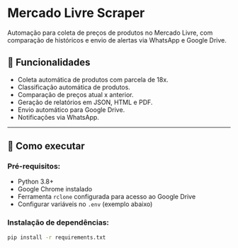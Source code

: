 # Mercado Livre Scraper

Automação para coleta de preços de produtos no Mercado Livre, com comparação de históricos e envio de alertas via WhatsApp e Google Drive.

## 🎯 Funcionalidades

- Coleta automática de produtos com parcela de 18x.
- Classificação automática de produtos.
- Comparação de preços atual x anterior.
- Geração de relatórios em JSON, HTML e PDF.
- Envio automático para Google Drive.
- Notificações via WhatsApp.

---

## 🚀 Como executar

### **Pré-requisitos:**
- Python 3.8+
- Google Chrome instalado
- Ferramenta `rclone` configurada para acesso ao Google Drive
- Configurar variáveis no `.env` (exemplo abaixo)

### **Instalação de dependências:**

```bash
pip install -r requirements.txt
